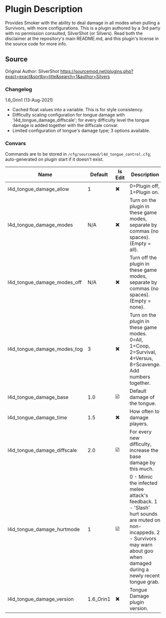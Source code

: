 # Plugin Description
Provides Smoker with the ability to deal damage in all modes when pulling a Survivors, with more configurations.
This is a plugin authored by a 3rd party with no permission consulted, SilverShot (or Silvers). Read both the disclaimer at the repository's main README.md, and this plugin's license in the source code for more info.

## Source
Original Author: SilverShot
https://sourcemod.net/plugins.php?exact=exact&sortby=title&search=1&author=Silvers

### Changelog
1.6_Orin1 (13-Aug-2021)
- Cached float values into a variable. This is for style consistency.
- Difficulty scaling configuration for tongue damage with 'l4d_tongue_damage_diffscale'; for every difficulty level the tongue damage is added together with the diffscale convar.
- Limited configuration of tongue's damage type; 3 options available.

### Convars
Commands are to be stored in `/cfg/sourcemod/l4d_tongue_control.cfg`; auto-generated on plugin start if it doesn't exist.

| 		  Name           		|  Default	|  Is Edit	| Description |
| -----------------------------	| --------- | --------- | ----------- |
| l4d_tongue_damage_allow		|	  1		|	  ✖️		| 0=Plugin off, 1=Plugin on. |
| l4d_tongue_damage_modes		|	 N/A	|	  ✖️		| Turn on the plugin in these game modes, separate by commas (no spaces). (Empty = all). |
| l4d_tongue_damage_modes_off	|	 N/A	|	  ✖️		| Turn off the plugin in these game modes, separate by commas (no spaces). (Empty = none). |
| l4d_tongue_damage_modes_tog	|	  3		|	  ✖️		| Turn on the plugin in these game modes. 0=All, 1=Coop, 2=Survival, 4=Versus, 8=Scavenge. Add numbers together. |
| l4d_tongue_damage_base		|	 1.0	|	  ☑️		| Default damage of the tongue. |
| l4d_tongue_damage_time		|	 1.5	|	  ✖️		| How often to damage players. |
| l4d_tongue_damage_diffscale	|	 2.0	|	  ☑️		| For every new difficulty, increase the base damage by this much. |
| l4d_tongue_damage_hurtmode	|	  1		|	  ☑️		| 0 - Mimic the infected melee attack's feedback. 1 - 'Slash' hurt sounds are muted on non-incappeds. 2 - Survivors may warn about goo when damaged during a newly recent tongue grab.
| l4d_tongue_damage_version		| 1.6_Orin1	|	  ✖️		| Tongue Damage plugin version. |


